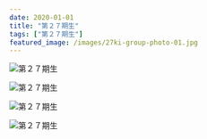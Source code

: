 ```yaml
---
date: 2020-01-01
title: "第２７期生"
tags: ["第２７期生"]
featured_image: /images/27ki-group-photo-01.jpg
---
```


![第２７期生](/images/27ki-group-photo-01.jpg)

![第２７期生](/images/27ki-group-photo-02.jpg)

![第２７期生](/images/27ki-group-photo-03.jpg)

![第２７期生](/images/27ki-group-photo-04.jpg)
